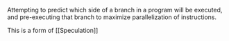 Attempting to predict which side of a branch in a program will be executed, and pre-executing that branch to maximize parallelization of instructions. 

This is a form of [[Speculation]]